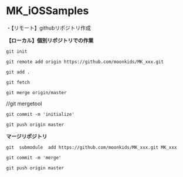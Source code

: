 MK_iOSSamples
=============
・【リモート】githubリポジトリ作成

**【ローカル】個別リポジトリでの作業**

    git init

    git remote add origin https://github.com/moonkids/MK_xxx.git

    git add .

    git fetch

    git merge origin/master

//git mergetool

    git commit -m 'initialize'

    git push origin master

**マージリポジトリ**

    git  submodule  add https://github.com/moonkids/MK_xxx.git MK_xxx

    git commit -m 'merge'

    git push origin master
